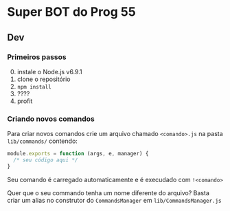 # Super BOT do Prog 55

## Dev

### Primeiros passos
0. instale o Node.js v6.9.1
1. clone o repositório
2. `npm install`
3. ????
4. profit

### Criando novos comandos
Para criar novos comandos crie um arquivo chamado `<comando>.js` na pasta `lib/commands/` contendo:  

``` JavaScript
module.exports = function (args, e, manager) {
  /* seu código aqui */
}
```

Seu comando é carregado automaticamente e é execudado com `!<comando>`

Quer que o seu commando tenha um nome diferente do arquivo?
Basta criar um alias no construtor do `CommandsManager` em `lib/CommandsManager.js`
